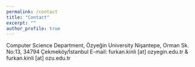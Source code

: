 ```yaml
---
permalink: /contact
title: "Contact"
excerpt: ""
author_profile: true
---
```


Computer Science Department, Özyeğin University
Nişantepe, Orman Sk. No:13, 34794 Çekmeköy/İstanbul
E-mail: furkan.kinli [at] ozyegin.edu.tr & furkan.kinli [at] ozu.edu.tr
